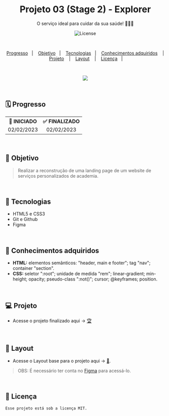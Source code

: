 <h1 align="center">Projeto 03 (Stage 2) - Explorer
</h1>

<p align="center">
O serviço ideal para cuidar da sua saúde! 🏋🏽‍♂️
</p>

<p align="center">
  <img alt="License" src="https://img.shields.io/static/v1?label=license&message=MIT&color=49AA26&labelColor=000000">
</p>

</br>

<p align="center">
  <a href="#-Progresso">Progresso</a>&nbsp;&nbsp;&nbsp;|&nbsp;&nbsp;&nbsp;
  <a href="#-Objetivo">Objetivo</a>&nbsp;&nbsp;&nbsp;|&nbsp;&nbsp;&nbsp;
  <a href="#-Tecnologias">Tecnologias</a>&nbsp;&nbsp;&nbsp;|&nbsp;&nbsp;&nbsp;
  <a href="#-Conhecimentos-adquiridos">Conhecimentos adquiridos</a>
  &nbsp;&nbsp;&nbsp;|&nbsp;&nbsp;&nbsp;
  <a href="#-Projeto">Projeto</a>
  &nbsp;&nbsp;&nbsp;|&nbsp;&nbsp;&nbsp;
  <a href="#-Layout">Layout</a>
  &nbsp;&nbsp;&nbsp;|&nbsp;&nbsp;&nbsp;
  <a href="#-Licença">Licença</a>&nbsp;&nbsp;&nbsp;|&nbsp;&nbsp;&nbsp;
</p>

</br>

<p align = "center">
<img src="https://i.imgur.com/5ZBAlrH.jpg"/>
</p>

<br>

## 🗓️ Progresso

<div align="center">
  <table>
    <tr align="center">
      <th>🚩 INICIADO</th>
      <th>✅ FINALIZADO</th>
    </tr>
    <tr align="center">
      <td>02/02/2023</td>
      <td>02/02/2023</td>
    </tr>
  </table>
</div>

<br>

## 🎯 Objetivo

> Realizar a reconstrução de uma landing page de um website de serviços personalizados de academia.

<br>

## 🚀 Tecnologias

- HTML5 e CSS3
- Git e Github
- Figma

<br>

## 🧠 Conhecimentos adquiridos

<p align="justify">

- <strong>HTML:</strong> elementos semânticos: "header, main e footer"; tag "nav"; container "section".
- <Strong>CSS:</strong> seletor ":root"; unidade de medida "rem"; linear-gradient; min-height; opacity; pseudo-class ":not()"; cursor; @keyframes; position.
  <br/>

</p>

<br/>

## 💻 Projeto

<p align="justify">

</p>

- Acesse o projeto finalizado aqui -> [🏆](https://pedro-suassuna.github.io/boraCodar_Desafio4)

<br>

## 🔖 Layout

- Acesse o Layout base para o projeto aqui -> [🎨](https://www.figma.com/file/rkDOHGPwwFtBNqEdHSuQPd/Projeto-02---Explorer?node-id=0%3A1).
  <br/>

> OBS: É necessário ter conta no [Figma](https://figma.com) para acessá-lo.

<br>

## 📖 Licença

    Esse projeto está sob a licença MIT.
